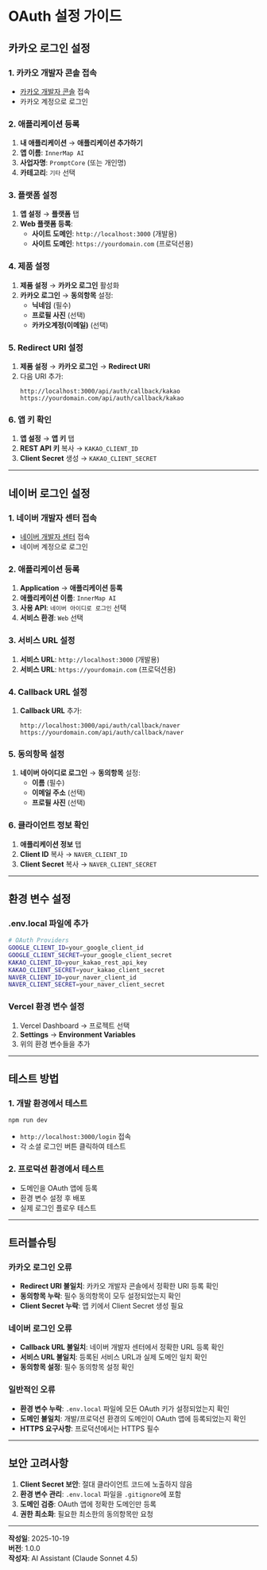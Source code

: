 # OAuth 설정 가이드

## 카카오 로그인 설정

### 1. 카카오 개발자 콘솔 접속
- [카카오 개발자 콘솔](https://developers.kakao.com/) 접속
- 카카오 계정으로 로그인

### 2. 애플리케이션 등록
1. **내 애플리케이션** → **애플리케이션 추가하기**
2. **앱 이름**: `InnerMap AI`
3. **사업자명**: `PromptCore` (또는 개인명)
4. **카테고리**: `기타` 선택

### 3. 플랫폼 설정
1. **앱 설정** → **플랫폼** 탭
2. **Web 플랫폼 등록**:
   - **사이트 도메인**: `http://localhost:3000` (개발용)
   - **사이트 도메인**: `https://yourdomain.com` (프로덕션용)

### 4. 제품 설정
1. **제품 설정** → **카카오 로그인** 활성화
2. **카카오 로그인** → **동의항목** 설정:
   - **닉네임** (필수)
   - **프로필 사진** (선택)
   - **카카오계정(이메일)** (선택)

### 5. Redirect URI 설정
1. **제품 설정** → **카카오 로그인** → **Redirect URI**
2. 다음 URI 추가:
   ```
   http://localhost:3000/api/auth/callback/kakao
   https://yourdomain.com/api/auth/callback/kakao
   ```

### 6. 앱 키 확인
1. **앱 설정** → **앱 키** 탭
2. **REST API 키** 복사 → `KAKAO_CLIENT_ID`
3. **Client Secret** 생성 → `KAKAO_CLIENT_SECRET`

---

## 네이버 로그인 설정

### 1. 네이버 개발자 센터 접속
- [네이버 개발자 센터](https://developers.naver.com/) 접속
- 네이버 계정으로 로그인

### 2. 애플리케이션 등록
1. **Application** → **애플리케이션 등록**
2. **애플리케이션 이름**: `InnerMap AI`
3. **사용 API**: `네이버 아이디로 로그인` 선택
4. **서비스 환경**: `Web` 선택

### 3. 서비스 URL 설정
1. **서비스 URL**: `http://localhost:3000` (개발용)
2. **서비스 URL**: `https://yourdomain.com` (프로덕션용)

### 4. Callback URL 설정
1. **Callback URL** 추가:
   ```
   http://localhost:3000/api/auth/callback/naver
   https://yourdomain.com/api/auth/callback/naver
   ```

### 5. 동의항목 설정
1. **네이버 아이디로 로그인** → **동의항목** 설정:
   - **이름** (필수)
   - **이메일 주소** (선택)
   - **프로필 사진** (선택)

### 6. 클라이언트 정보 확인
1. **애플리케이션 정보** 탭
2. **Client ID** 복사 → `NAVER_CLIENT_ID`
3. **Client Secret** 복사 → `NAVER_CLIENT_SECRET`

---

## 환경 변수 설정

### .env.local 파일에 추가
```bash
# OAuth Providers
GOOGLE_CLIENT_ID=your_google_client_id
GOOGLE_CLIENT_SECRET=your_google_client_secret
KAKAO_CLIENT_ID=your_kakao_rest_api_key
KAKAO_CLIENT_SECRET=your_kakao_client_secret
NAVER_CLIENT_ID=your_naver_client_id
NAVER_CLIENT_SECRET=your_naver_client_secret
```

### Vercel 환경 변수 설정
1. Vercel Dashboard → 프로젝트 선택
2. **Settings** → **Environment Variables**
3. 위의 환경 변수들을 추가

---

## 테스트 방법

### 1. 개발 환경에서 테스트
```bash
npm run dev
```
- `http://localhost:3000/login` 접속
- 각 소셜 로그인 버튼 클릭하여 테스트

### 2. 프로덕션 환경에서 테스트
- 도메인을 OAuth 앱에 등록
- 환경 변수 설정 후 배포
- 실제 로그인 플로우 테스트

---

## 트러블슈팅

### 카카오 로그인 오류
- **Redirect URI 불일치**: 카카오 개발자 콘솔에서 정확한 URI 등록 확인
- **동의항목 누락**: 필수 동의항목이 모두 설정되었는지 확인
- **Client Secret 누락**: 앱 키에서 Client Secret 생성 필요

### 네이버 로그인 오류
- **Callback URL 불일치**: 네이버 개발자 센터에서 정확한 URL 등록 확인
- **서비스 URL 불일치**: 등록된 서비스 URL과 실제 도메인 일치 확인
- **동의항목 설정**: 필수 동의항목 설정 확인

### 일반적인 오류
- **환경 변수 누락**: `.env.local` 파일에 모든 OAuth 키가 설정되었는지 확인
- **도메인 불일치**: 개발/프로덕션 환경의 도메인이 OAuth 앱에 등록되었는지 확인
- **HTTPS 요구사항**: 프로덕션에서는 HTTPS 필수

---

## 보안 고려사항

1. **Client Secret 보안**: 절대 클라이언트 코드에 노출하지 않음
2. **환경 변수 관리**: `.env.local` 파일을 `.gitignore`에 포함
3. **도메인 검증**: OAuth 앱에 정확한 도메인만 등록
4. **권한 최소화**: 필요한 최소한의 동의항목만 요청

---

**작성일**: 2025-10-19  
**버전**: 1.0.0  
**작성자**: AI Assistant (Claude Sonnet 4.5)


